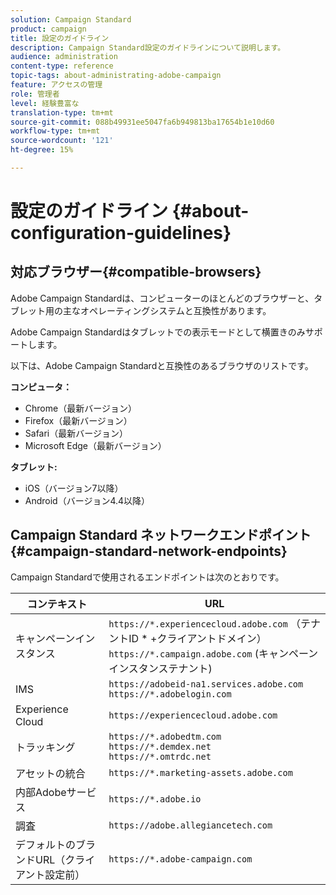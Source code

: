 ```yaml
---
solution: Campaign Standard
product: campaign
title: 設定のガイドライン
description: Campaign Standard設定のガイドラインについて説明します。
audience: administration
content-type: reference
topic-tags: about-administrating-adobe-campaign
feature: アクセスの管理
role: 管理者
level: 経験豊富な
translation-type: tm+mt
source-git-commit: 088b49931ee5047fa6b949813ba17654b1e10d60
workflow-type: tm+mt
source-wordcount: '121'
ht-degree: 15%

---
```



# 設定のガイドライン {#about-configuration-guidelines}

## 対応ブラウザー{#compatible-browsers}

Adobe Campaign Standardは、コンピューターのほとんどのブラウザーと、タブレット用の主なオペレーティングシステムと互換性があります。

Adobe Campaign Standardはタブレットでの表示モードとして横置きのみサポートします。

以下は、Adobe Campaign Standardと互換性のあるブラウザのリストです。

**コンピュータ：**

* Chrome（最新バージョン）
* Firefox（最新バージョン）
* Safari（最新バージョン）
* Microsoft Edge（最新バージョン）

**タブレット:**

* iOS（バージョン7以降）
* Android（バージョン4.4以降）

## Campaign Standard ネットワークエンドポイント {#campaign-standard-network-endpoints}

Campaign Standardで使用されるエンドポイントは次のとおりです。

| コンテキスト | URL |
|--- |--- |
| キャンペーンインスタンス | `https://*.experiencecloud.adobe.com` （テナントID * +クライアントドメイン）<br>`https://*.campaign.adobe.com` (キャンペーンインスタンステナント) |
| IMS | `https://adobeid-na1.services.adobe.com`<br>`https://*.adobelogin.com` |
| Experience Cloud | `https://experiencecloud.adobe.com` |
| トラッキング | `https://*.adobedtm.com`<br>`https://*.demdex.net`<br>`https://*.omtrdc.net` |
| アセットの統合 | `https://*.marketing-assets.adobe.com` |
| 内部Adobeサービス | `https://*.adobe.io` |
| 調査 | `https://adobe.allegiancetech.com` |
| デフォルトのブランドURL（クライアント設定前） | `https://*.adobe-campaign.com` |
